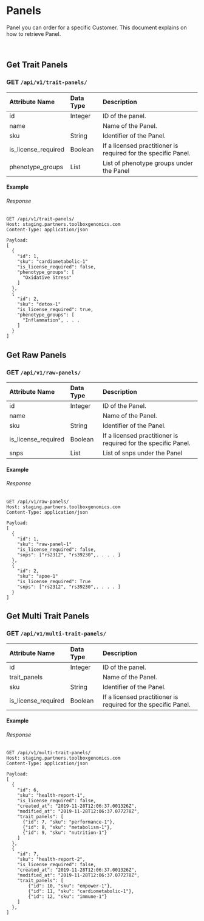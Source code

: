 # Panels

Panel you can order for a specific Customer. This document explains on how to retrieve Panel.

<br />

## Get Trait Panels
### GET `/api/v1/trait-panels/ `

| Attribute Name | Data Type | Description
|:---|:---|:---
| id | Integer | ID of the panel.
| name | | Name of the Panel.
| sku | String | Identifier of the Panel.
| is_license_required | Boolean | If a licensed practitioner is required for the specific Panel.
| phenotype_groups | List | List of phenotype groups under the Panel

#### Example

###### Response

```
GET /api/v1/trait-panels/
Host: staging.partners.toolboxgenomics.com
Content-Type: application/json

Payload:
[
  {
    "id": 1,
    "sku": "cardiometabolic-1"
    "is_license_required": false,
    "phenotype_groups": [
      "Oxidative Stress"
    ]
  },
  {
    "id": 2,
    "sku": "detox-1"
    "is_license_required": true,
    "phenotype_groups": [
      "Inflammation", . . .
    ]
  }
]

```
## Get Raw Panels
### GET `/api/v1/raw-panels/ `

| Attribute Name | Data Type | Description
|:---|:---|:---
| id | Integer | ID of the Panel.
| name | | Name of the Panel.
| sku | String | Identifier of the Panel.
| is_license_required | Boolean | If a licensed practitioner is required for the specific Panel.
| snps | List | List of snps under the Panel

#### Example

###### Response

```
GET /api/v1/raw-panels/
Host: staging.partners.toolboxgenomics.com
Content-Type: application/json

Payload:
[
  {
    "id": 1,
    "sku": "raw-panel-1"
    "is_license_required": false,
    "snps": ["rs2312", "rs39230",. . . . ]
  },
  {
    "id": 2,
    "sku": "apoe-1"
    "is_license_required": True
    "snps": ["rs2312", "rs39230",. . . . ]
  }
]

```

## Get Multi Trait Panels
### GET `/api/v1/multi-trait-panels/ `

| Attribute Name | Data Type | Description
|:---|:---|:---
| id | Integer | ID of the panel.
| trait_panels | | Name of the Panel.
| sku | String | Identifier of the Panel.
| is_license_required | Boolean | If a licensed practitioner is required for the specific Panel.

#### Example

###### Response

```
GET /api/v1/multi-trait-panels/
Host: staging.partners.toolboxgenomics.com
Content-Type: application/json

Payload:
[
  {
    "id": 6,
    "sku": "health-report-1",
    "is_license_required": false,
    "created_at": "2019-11-28T12:06:37.001326Z",
    "modified_at": "2019-11-28T12:06:37.077278Z",
    "trait_panels": [
      {"id": 7, "sku": "performance-1"},
      {"id": 8, "sku": "metabolism-1"},
      {"id": 9, "sku": "nutrition-1"}
    ]
  },
  {
    "id": 7,
    "sku": "health-report-2",
    "is_license_required": false,
    "created_at": "2019-11-28T12:06:37.001326Z",
    "modified_at": "2019-11-28T12:06:37.077278Z",
    "trait_panels": [
        {"id": 10, "sku": "empower-1"},
        {"id": 11, "sku": "cardiometabolic-1"},
        {"id": 12, "sku": "immune-1"}
    ]
  },
]

```
